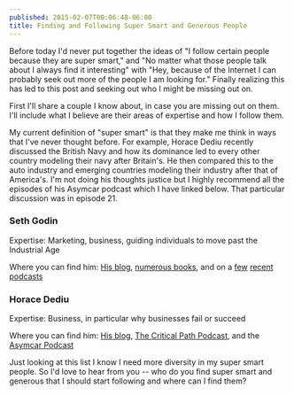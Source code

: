 ```yaml
---
published: 2015-02-07T00:06:48-06:00
title: Finding and Following Super Smart and Generous People
---
```

Before today I'd never put together the ideas of "I follow certain people because they are super smart," and "No matter what those people talk about I always find it interesting" with "Hey, because of the Internet I can probably seek out more of the people I am looking for." Finally realizing this has led to this post and seeking out who I might be missing out on.

First I'll share a couple I know about, in case you are missing out on them. I'll include what I believe are their areas of expertise and how I follow them. 

My current definition of "super smart" is that they make me think in ways that I've never thought before. For example, Horace Dediu recently discussed the British Navy and how its dominance led to every other country modeling their navy after Britain's. He then compared this to the auto industry and emerging countries modeling their industry after that of America's. I'm not doing his thoughts justice but I highly recommend all the episodes of his Asymcar podcast which I have linked below. That particular discussion was in episode 21.

### Seth Godin 
Expertise: Marketing, business, guiding individuals to move past the Industrial Age

Where you can find him: [His blog](http://sethgodin.typepad.com), [numerous books](http://www.sethgodin.com/sg/books.asp), and on a [few](http://grantland.com/hollywood-prospectus/the-moment-podcast-brian-koppelman-and-seth-godin/) [recent](http://www.stansberryradio.com/James-Altucher/Latest-Episodes/Episode/886/Ep-86-Seth-Godin-It-s-Your-Turn-Now-What) [podcasts](http://www.onbeing.org/program/seth-godin-on-the-art-of-noticing-and-then-creating/5000)

### Horace Dediu
Expertise: Business, in particular why businesses fail or succeed

Where you can find him: [His blog](http://asymco.com), [The Critical Path Podcast](http://5by5.tv/criticalpath), and the [Asymcar Podcast](http://www.asymcar.com)

Just looking at this list I know I need more diversity in my super smart people. So I'd love to hear from you -- who do you find super smart and generous that I should start following and where can I find them? 